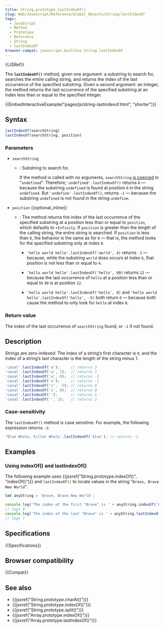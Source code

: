 ```yaml
---
title: String.prototype.lastIndexOf()
slug: Web/JavaScript/Reference/Global_Objects/String/lastIndexOf
tags:
  - JavaScript
  - Method
  - Prototype
  - Reference
  - String
  - lastIndexOf
browser-compat: javascript.builtins.String.lastIndexOf
---
```

{{JSRef}}

The **`lastIndexOf()`** method, given one argument: a substring to search for, searches the entire calling string, and returns the index of the last occurrence of the specified substring. Given a second argument: an integer, the method returns the last occurrence of the specified substring at an index less than or equal to the specified integer.

{{EmbedInteractiveExample("pages/js/string-lastindexof.html", "shorter")}}

## Syntax

```js
lastIndexOf(searchString)
lastIndexOf(searchString, position)
```

### Parameters

- `searchString`

  - : Substring to search for.

    If the method is called with no arguments, `searchString` [is coerced](https://tc39.github.io/ecma262/#sec-tostring) to "`undefined`". Therefore,`'undefined'.lastIndexOf()` returns `0` — because the substring `undefined` is found at position `0` in the string `undefined`. But `'undefine'.lastIndexOf()`, returns `-1` — because the substring `undefined` is not found in the string `undefine`.

- `position` {{optional_inline}}

  - : The method returns the index of the last occurrence of the specified substring at a position less than or equal to `position`, which defaults to `+Infinity`. If `position` is greater than the length of the calling string, the entire string is searched. If `position` is less than `0`, the behavior is the same as for `0` — that is, the method looks for the specified substring only at index `0`.

    - `'hello world hello'.lastIndexOf('world', 4)` returns `-1` — because, while the substring `world` does occurs at index `6`, that position is not less than or equal to `4`.

    - `'hello world hello'.lastIndexOf('hello', 99)` returns `12` — because the last occurrence of `hello` at a position less than or equal to `99` is at position `12`.

    - `'hello world hello'.lastIndexOf('hello', 0)` and `'hello world hello'.lastIndexOf('hello', -5)` both return `0` — because both cause the method to only look for `hello` at index `0`.

### Return value

The index of the last occurrence of `searchString` found, or `-1` if not found.

## Description

Strings are zero-indexed: The index of a string’s first character is `0`, and the index of a string’s last character is the length of the string minus 1.

```js
'canal'.lastIndexOf('a');     // returns 3
'canal'.lastIndexOf('a', 2);  // returns 1
'canal'.lastIndexOf('a', 0);  // returns -1
'canal'.lastIndexOf('x');     // returns -1
'canal'.lastIndexOf('c', -5); // returns 0
'canal'.lastIndexOf('c', 0);  // returns 0
'canal'.lastIndexOf('');      // returns 5
'canal'.lastIndexOf('', 2);   // returns 2
```

### Case-sensitivity

The `lastIndexOf()` method is case sensitive. For example, the following
expression returns `-1`:

```js
'Blue Whale, Killer Whale'.lastIndexOf('blue'); // returns -1
```

## Examples

### Using indexOf() and lastIndexOf()

The following example uses {{jsxref("String.prototype.indexOf()", "indexOf()")}} and
`lastIndexOf()` to locate values in the string
"`Brave, Brave New World`".

```js
let anyString = 'Brave, Brave New World';

console.log('The index of the first "Brave" is ' + anyString.indexOf('Brave'));
// logs 0
console.log('The index of the last "Brave" is ' + anyString.lastIndexOf('Brave'));
// logs 7
```

## Specifications

{{Specifications}}

## Browser compatibility

{{Compat}}

## See also

- {{jsxref("String.prototype.charAt()")}}
- {{jsxref("String.prototype.indexOf()")}}
- {{jsxref("String.prototype.split()")}}
- {{jsxref("Array.prototype.indexOf()")}}
- {{jsxref("Array.prototype.lastIndexOf()")}}

